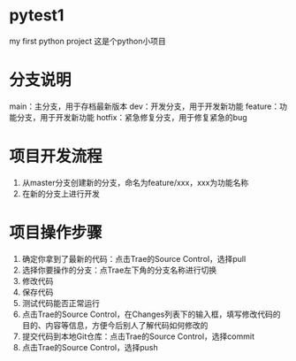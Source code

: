# pytest1
my first python project
这是个python小项目

# 分支说明
main：主分支，用于存档最新版本
dev：开发分支，用于开发新功能
feature：功能分支，用于开发新功能
hotfix：紧急修复分支，用于修复紧急的bug
# 项目开发流程
1. 从master分支创建新的分支，命名为feature/xxx，xxx为功能名称
2. 在新的分支上进行开发

# 项目操作步骤
1. 确定你拿到了最新的代码：点击Trae的Source Control，选择pull
2. 选择你要操作的分支：点Trae左下角的分支名称进行切换
3. 修改代码
4. 保存代码
5. 测试代码能否正常运行
6. 点击Trae的Source Control，在Changes列表下的输入框，填写修改代码的目的、内容等信息，方便今后别人了解代码如何修改的
7. 提交代码到本地Git仓库：点击Trae的Source Control，选择commit
8. 点击Trae的Source Control，选择push